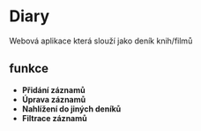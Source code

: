 # Diary
Webová aplikace která slouží jako deník knih/filmů
## funkce
- **Přidání záznamů**
- **Úprava záznamů**
- **Nahlížení do jiných deníků**
- **Filtrace záznamů**
